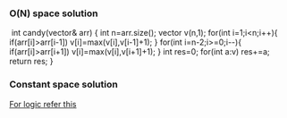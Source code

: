 ### O(N) space solution
​
int candy(vector<int>& arr) {
int n=arr.size();
vector<int> v(n,1);
for(int i=1;i<n;i++){
if(arr[i]>arr[i-1])
v[i]=max(v[i],v[i-1]+1);
}
for(int i=n-2;i>=0;i--){
if(arr[i]>arr[i+1])
v[i]=max(v[i],v[i+1]+1);
}
int res=0;
for(int a:v)
res+=a;
return res;
}
### Constant space solution
[For logic refer this](https://leetcode.com/problems/candy/discuss/2234434/C%2B%2B-oror-O(n)-Time-O(1)-Space-oror-Full-Explanation)
​